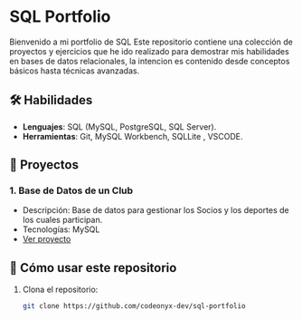 # SQL Portfolio

Bienvenido a mi portfolio de SQL Este repositorio contiene una colección de proyectos y ejercicios que he ido realizado para demostrar mis habilidades en bases de datos relacionales, la intencion es contenido desde conceptos básicos hasta técnicas avanzadas.

## 🛠️ Habilidades
- **Lenguajes**: SQL (MySQL, PostgreSQL, SQL Server).
- **Herramientas**: Git, MySQL Workbench, SQLLite , VSCODE.

## 📂 Proyectos

### 1. **Base de Datos de un Club**
   - Descripción: Base de datos para gestionar los Socios y los deportes de los cuales participan.
   - Tecnologías: MySQL
   - [Ver proyecto](/practica1)

## 🚀 Cómo usar este repositorio
1. Clona el repositorio:
   ```bash
   git clone https://github.com/codeonyx-dev/sql-portfolio
